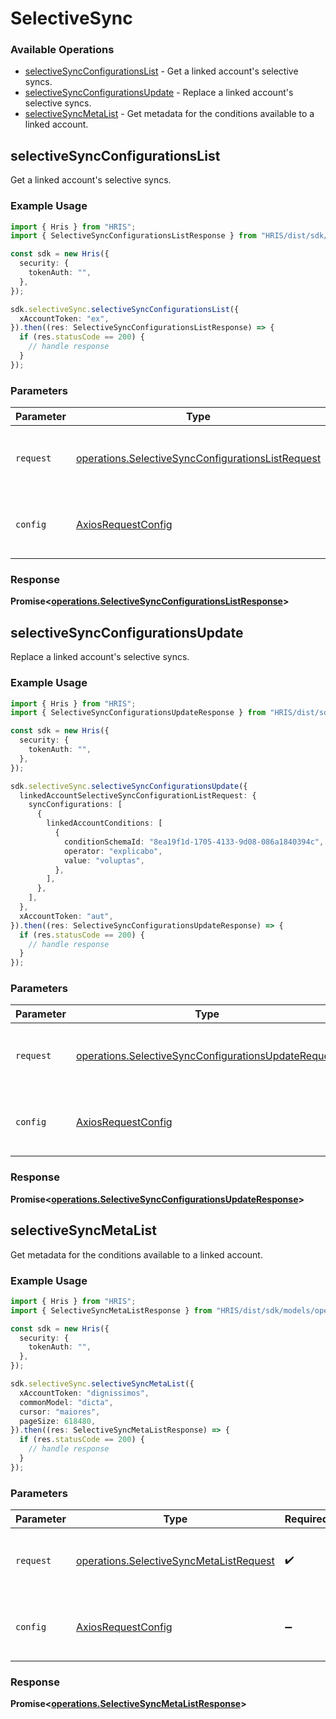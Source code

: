 # SelectiveSync

### Available Operations

* [selectiveSyncConfigurationsList](#selectivesyncconfigurationslist) - Get a linked account's selective syncs.
* [selectiveSyncConfigurationsUpdate](#selectivesyncconfigurationsupdate) - Replace a linked account's selective syncs.
* [selectiveSyncMetaList](#selectivesyncmetalist) - Get metadata for the conditions available to a linked account.

## selectiveSyncConfigurationsList

Get a linked account's selective syncs.

### Example Usage

```typescript
import { Hris } from "HRIS";
import { SelectiveSyncConfigurationsListResponse } from "HRIS/dist/sdk/models/operations";

const sdk = new Hris({
  security: {
    tokenAuth: "",
  },
});

sdk.selectiveSync.selectiveSyncConfigurationsList({
  xAccountToken: "ex",
}).then((res: SelectiveSyncConfigurationsListResponse) => {
  if (res.statusCode == 200) {
    // handle response
  }
});
```

### Parameters

| Parameter                                                                                                              | Type                                                                                                                   | Required                                                                                                               | Description                                                                                                            |
| ---------------------------------------------------------------------------------------------------------------------- | ---------------------------------------------------------------------------------------------------------------------- | ---------------------------------------------------------------------------------------------------------------------- | ---------------------------------------------------------------------------------------------------------------------- |
| `request`                                                                                                              | [operations.SelectiveSyncConfigurationsListRequest](../../models/operations/selectivesyncconfigurationslistrequest.md) | :heavy_check_mark:                                                                                                     | The request object to use for the request.                                                                             |
| `config`                                                                                                               | [AxiosRequestConfig](https://axios-http.com/docs/req_config)                                                           | :heavy_minus_sign:                                                                                                     | Available config options for making requests.                                                                          |


### Response

**Promise<[operations.SelectiveSyncConfigurationsListResponse](../../models/operations/selectivesyncconfigurationslistresponse.md)>**


## selectiveSyncConfigurationsUpdate

Replace a linked account's selective syncs.

### Example Usage

```typescript
import { Hris } from "HRIS";
import { SelectiveSyncConfigurationsUpdateResponse } from "HRIS/dist/sdk/models/operations";

const sdk = new Hris({
  security: {
    tokenAuth: "",
  },
});

sdk.selectiveSync.selectiveSyncConfigurationsUpdate({
  linkedAccountSelectiveSyncConfigurationListRequest: {
    syncConfigurations: [
      {
        linkedAccountConditions: [
          {
            conditionSchemaId: "8ea19f1d-1705-4133-9d08-086a1840394c",
            operator: "explicabo",
            value: "voluptas",
          },
        ],
      },
    ],
  },
  xAccountToken: "aut",
}).then((res: SelectiveSyncConfigurationsUpdateResponse) => {
  if (res.statusCode == 200) {
    // handle response
  }
});
```

### Parameters

| Parameter                                                                                                                  | Type                                                                                                                       | Required                                                                                                                   | Description                                                                                                                |
| -------------------------------------------------------------------------------------------------------------------------- | -------------------------------------------------------------------------------------------------------------------------- | -------------------------------------------------------------------------------------------------------------------------- | -------------------------------------------------------------------------------------------------------------------------- |
| `request`                                                                                                                  | [operations.SelectiveSyncConfigurationsUpdateRequest](../../models/operations/selectivesyncconfigurationsupdaterequest.md) | :heavy_check_mark:                                                                                                         | The request object to use for the request.                                                                                 |
| `config`                                                                                                                   | [AxiosRequestConfig](https://axios-http.com/docs/req_config)                                                               | :heavy_minus_sign:                                                                                                         | Available config options for making requests.                                                                              |


### Response

**Promise<[operations.SelectiveSyncConfigurationsUpdateResponse](../../models/operations/selectivesyncconfigurationsupdateresponse.md)>**


## selectiveSyncMetaList

Get metadata for the conditions available to a linked account.

### Example Usage

```typescript
import { Hris } from "HRIS";
import { SelectiveSyncMetaListResponse } from "HRIS/dist/sdk/models/operations";

const sdk = new Hris({
  security: {
    tokenAuth: "",
  },
});

sdk.selectiveSync.selectiveSyncMetaList({
  xAccountToken: "dignissimos",
  commonModel: "dicta",
  cursor: "maiores",
  pageSize: 618480,
}).then((res: SelectiveSyncMetaListResponse) => {
  if (res.statusCode == 200) {
    // handle response
  }
});
```

### Parameters

| Parameter                                                                                          | Type                                                                                               | Required                                                                                           | Description                                                                                        |
| -------------------------------------------------------------------------------------------------- | -------------------------------------------------------------------------------------------------- | -------------------------------------------------------------------------------------------------- | -------------------------------------------------------------------------------------------------- |
| `request`                                                                                          | [operations.SelectiveSyncMetaListRequest](../../models/operations/selectivesyncmetalistrequest.md) | :heavy_check_mark:                                                                                 | The request object to use for the request.                                                         |
| `config`                                                                                           | [AxiosRequestConfig](https://axios-http.com/docs/req_config)                                       | :heavy_minus_sign:                                                                                 | Available config options for making requests.                                                      |


### Response

**Promise<[operations.SelectiveSyncMetaListResponse](../../models/operations/selectivesyncmetalistresponse.md)>**

